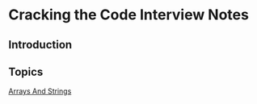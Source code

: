 # Cracking the Code Interview Notes

## Introduction

## Topics

  [Arrays And Strings](#Notes/ArraysAndStrings.md)
